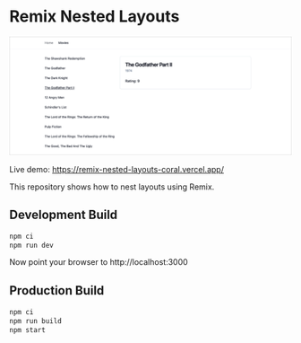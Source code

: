 # Remix Nested Layouts

![Screenshot](assets/screenshot.png)

Live demo: https://remix-nested-layouts-coral.vercel.app/

This repository shows how to nest layouts using Remix.

## Development Build

```shell
npm ci
npm run dev
```

Now point your browser to http://localhost:3000

## Production Build

```shell
npm ci
npm run build
npm start
```
